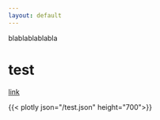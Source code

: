 ```yaml
---
layout: default
---
```



blablablablabla 

# test


[link](test.json)

{{< plotly json="/test.json" height="700">}} 

